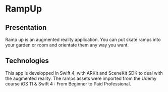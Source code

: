 # RampUp

## Presentation

Ramp up is an augmented reality application. You can put skate ramps into your garden or room and orientate them any way you want.

## Technologies

This app is developped in Swift 4, with ARKit and SceneKit SDK to deal with the augmented reality.
The ramps assets were imported from the Udemy course iOS 11 & Swift 4 : From Beginner to Paid Professional.
